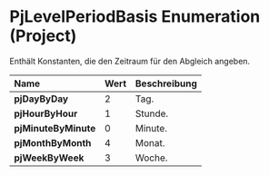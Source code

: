 
# PjLevelPeriodBasis Enumeration (Project)

Enthält Konstanten, die den Zeitraum für den Abgleich angeben.



|**Name**|**Wert**|**Beschreibung**|
|:-----|:-----|:-----|
|**pjDayByDay**|2|Tag.|
|**pjHourByHour**|1|Stunde.|
|**pjMinuteByMinute**|0|Minute.|
|**pjMonthByMonth**|4|Monat.|
|**pjWeekByWeek**|3|Woche.|

